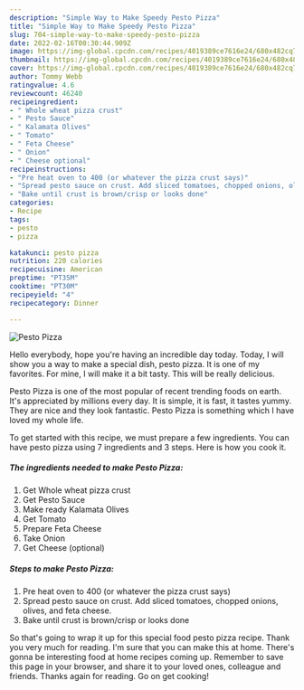 ```yaml
---
description: "Simple Way to Make Speedy Pesto Pizza"
title: "Simple Way to Make Speedy Pesto Pizza"
slug: 704-simple-way-to-make-speedy-pesto-pizza
date: 2022-02-16T00:30:44.909Z
image: https://img-global.cpcdn.com/recipes/4019389ce7616e24/680x482cq70/pesto-pizza-recipe-main-photo.jpg
thumbnail: https://img-global.cpcdn.com/recipes/4019389ce7616e24/680x482cq70/pesto-pizza-recipe-main-photo.jpg
cover: https://img-global.cpcdn.com/recipes/4019389ce7616e24/680x482cq70/pesto-pizza-recipe-main-photo.jpg
author: Tommy Webb
ratingvalue: 4.6
reviewcount: 46240
recipeingredient:
- " Whole wheat pizza crust"
- " Pesto Sauce"
- " Kalamata Olives"
- " Tomato"
- " Feta Cheese"
- " Onion"
- " Cheese optional"
recipeinstructions:
- "Pre heat oven to 400 (or whatever the pizza crust says)"
- "Spread pesto sauce on crust. Add sliced tomatoes, chopped onions, olives, and feta cheese."
- "Bake until crust is brown/crisp or looks done"
categories:
- Recipe
tags:
- pesto
- pizza

katakunci: pesto pizza 
nutrition: 220 calories
recipecuisine: American
preptime: "PT35M"
cooktime: "PT30M"
recipeyield: "4"
recipecategory: Dinner

---
```



![Pesto Pizza](https://img-global.cpcdn.com/recipes/4019389ce7616e24/680x482cq70/pesto-pizza-recipe-main-photo.jpg)

Hello everybody, hope you're having an incredible day today. Today, I will show you a way to make a special dish, pesto pizza. It is one of my favorites. For mine, I will make it a bit tasty. This will be really delicious.



Pesto Pizza is one of the most popular of recent trending foods on earth. It's appreciated by millions every day. It is simple, it is fast, it tastes yummy. They are nice and they look fantastic. Pesto Pizza is something which I have loved my whole life.


To get started with this recipe, we must prepare a few ingredients. You can have pesto pizza using 7 ingredients and 3 steps. Here is how you cook it.

<!--inarticleads1-->

##### The ingredients needed to make Pesto Pizza:

1. Get  Whole wheat pizza crust
1. Get  Pesto Sauce
1. Make ready  Kalamata Olives
1. Get  Tomato
1. Prepare  Feta Cheese
1. Take  Onion
1. Get  Cheese (optional)




<!--inarticleads2-->

##### Steps to make Pesto Pizza:

1. Pre heat oven to 400 (or whatever the pizza crust says)
1. Spread pesto sauce on crust. Add sliced tomatoes, chopped onions, olives, and feta cheese.
1. Bake until crust is brown/crisp or looks done




So that's going to wrap it up for this special food pesto pizza recipe. Thank you very much for reading. I'm sure that you can make this at home. There's gonna be interesting food at home recipes coming up. Remember to save this page in your browser, and share it to your loved ones, colleague and friends. Thanks again for reading. Go on get cooking!
